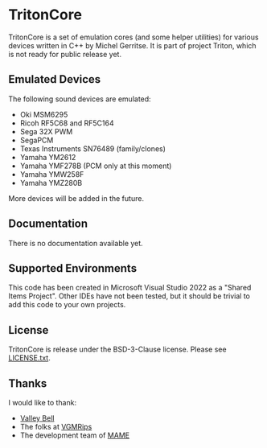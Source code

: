 # TritonCore
TritonCore is a set of emulation cores (and some helper utilities) for various devices written in C++ by Michel Gerritse.
It is part of project Triton, which is not ready for public release yet.

## Emulated Devices
The following sound devices are emulated:
- Oki MSM6295
- Ricoh RF5C68 and RF5C164
- Sega 32X PWM
- SegaPCM
- Texas Instruments SN76489 (family/clones)
- Yamaha YM2612
- Yamaha YMF278B (PCM only at this moment)
- Yamaha YMW258F
- Yamaha YMZ280B

More devices will be added in the future.

## Documentation
There is no documentation available yet.

## Supported Environments
This code has been created in Microsoft Visual Studio 2022 as a "Shared Items Project".
Other IDEs have not been tested, but it should be trivial to add this code to your own projects.

## License
TritonCore is release under the BSD-3-Clause license.
Please see [LICENSE.txt](LICENSE.txt).

## Thanks
I would like to thank:
- [Valley Bell](https://github.com/ValleyBell/libvgm)
- The folks at [VGMRips](https://vgmrips.net/packs/)
- The development team of [MAME](https://www.mamedev.org/)
